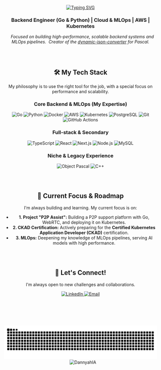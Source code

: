 <div align="center">

[![Typing SVG](https://readme-typing-svg.herokuapp.com?font=Fira+Code&duration=4000&pause=750&color=EB6F92&center=true&vCenter=true&width=800&lines=Welcome%2C+to+my+GitHub+profile+👋;I'm+Daniel+Tavares)](https://git.io/typing-svg)

</div>

<div align="center">

 ### Backend Engineer (Go & Python) | Cloud & MLOps | AWS | Kubernetes
  
_Focused on building high-performance, scalable backend systems and MLOps pipelines._ 
_Creator of the [dynamic-json-converter](https://github.com/DannyahIA/dynamic-json-converter) for Pascal._

</div>

<br><br>

<div align="center">

 ## 🛠️ My Tech Stack

My philosophy is to use the right tool for the job, with a special focus on performance and scalability.

### Core Backend & MLOps (My Expertise)
![Go](https://img.shields.io/badge/Go-00ADD8?style=for-the-badge&logo=go&logoColor=white)
![Python](https://img.shields.io/badge/Python-3776AB?style=for-the-badge&logo=python&logoColor=white)
![Docker](https://img.shields.io/badge/Docker-2496ED?style=for-the-badge&logo=docker&logoColor=white)
![AWS](https://img.shields.io/badge/AWS-232F3E?style=for-the-badge&logo=amazon-aws&logoColor=white)
![Kubernetes](https://img.shields.io/badge/Kubernetes-326CE5?style=for-the-badge&logo=kubernetes&logoColor=white)
![PostgreSQL](https://img.shields.io/badge/PostgreSQL-4169E1?style=for-the-badge&logo=postgresql&logoColor=white)
![Git](https://img.shields.io/badge/Git-F05033?style=for-the-badge&logo=git&logoColor=white)
![GitHub Actions](https://img.shields.io/badge/github%20actions-%232671E5.svg?style=for-the-badge&logo=githubactions&logoColor=white)

### Full-stack & Secondary
![TypeScript](https://img.shields.io/badge/TypeScript-3178C6?style=for-the-badge&logo=typescript&logoColor=white)
![React](https://img.shields.io/badge/React-20232A?style=for-the-badge&logo=react&logoColor=61DAFB)
![Next.js](https://img.shields.io/badge/Next.js-000000?style=for-the-badge&logo=nextdotjs&logoColor=white)
![Node.js](https://img.shields.io/badge/Node.js-339933?style=for-the-badge&logo=nodedotjs&logoColor=white)
![MySQL](https://img.shields.io/badge/MySQL-4479A1?style=for-the-badge&logo=mysql&logoColor=white)

### Niche & Legacy Experience
![Object Pascal](https://img.shields.io/badge/Object%20Pascal-E62431?style=for-the-badge&logo=delphi&logoColor=white)
![C++](https://img.shields.io/badge/C%2B%2B-00599C?style=for-the-badge&logo=cplusplus&logoColor=white)

</div>

<br><br>

<div align="center">

 ## 🎯 Current Focus & Roadmap

I'm always building and learning. My current focus is on:

- **1. Project "P2P Assist":** Building a P2P support platform with Go, WebRTC, and deploying it on Kubernetes.
- **2. CKAD Certification:** Actively preparing for the **Certified Kubernetes Application Developer (CKAD)** certification.
- **3. MLOps:** Deepening my knowledge of MLOps pipelines, serving AI models with high performance.

</div>

<br><br>

<div align="center">

## 🤝 Let's Connect!

I'm always open to new challenges and collaborations.

<div>
<a href="https://www.linkedin.com/in/dannytavares/" target="_blank">
<img alt="LinkedIn" height="30" width="30" src="https://cdn.iconfinder.com/data/icons/social-media-2285/512/1_Linkedin_unofficial_colored_svg-128.png"/>
</a>
<a href="mailto:danieltavares.mata@gmail.com">
<img alt="Email" height="30" width="30" src="https://cdn.jsdelivr.net/gh/devicons/devicon/icons/google/google-original.svg"/>
</a>
</div>

</div>

<br><br><br>

<div align="center">
    <img src="https://github.com/DannyahIA/DannyahIA/blob/output/snake.svg" alt="github contribution snake animation" />
</div>

<div align="center">
    <img src="https://komarev.com/ghpvc/?username=DannyahIA&label=Profile%20views&color=0e75b6&style=flat" alt="DannyahIA" />
</div>
